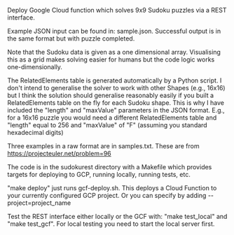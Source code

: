 Deploy Google Cloud function which solves 9x9 Sudoku puzzles via a REST interface.

Example JSON input can be found in: sample.json.  Successful output is in the same format but with puzzle completed.

Note that the Sudoku data is given as a one dimensional array.  Visualising this as a grid makes solving easier for humans but the code logic works one-dimensionally.

The RelatedElements table is generated automatically by a Python script.  I don't intend to generalise the solver to work with other Shapes (e.g., 16x16) but I think the solution should generalise reasonably easily if you built a RelatedElements table on the fly for each Sudoku shape.  This is why I have included the "length" and "maxValue" parameters in the JSON format.  E.g., for a 16x16 puzzle you would need a different RelatedElements table and "length" equal to 256 and "maxValue" of "F" (assuming you standard hexadecimal digits)

Three examples in a raw format are in samples.txt.  These are from https://projecteuler.net/problem=96

The code is in the sudokurest directory with a Makefile which provides targets for deploying to GCP, running locally, running tests, etc.

"make deploy" just runs gcf-deploy.sh.  This deploys a Cloud Function to your currently configured GCP project.  Or you can specify by adding --project=project_name 

Test the REST interface either locally or the GCF with: "make test_local" and "make test_gcf".  For local testing you need to start the local server first.
